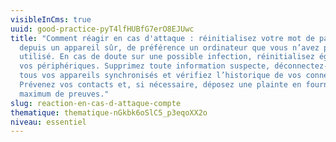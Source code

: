 ```yaml
---
visibleInCms: true
uuid: good-practice-pyT4lfHUBfG7erO8EJUwc
title: "Comment réagir en cas d'attaque : réinitialisez votre mot de passe
  depuis un appareil sûr, de préférence un ordinateur que vous n’avez pas encore
  utilisé. En cas de doute sur une possible infection, réinitialisez également
  vos périphériques. Supprimez toute information suspecte, déconnectez-vous de
  tous vos appareils synchronisés et vérifiez l’historique de vos connexions.
  Prévenez vos contacts et, si nécessaire, déposez une plainte en fournissant un
  maximum de preuves."
slug: reaction-en-cas-d-attaque-compte
thematique: thematique-nGkbk6oSlC5_p3eqoXX2o
niveau: essentiel
---
```

